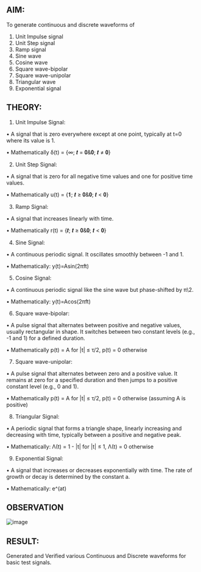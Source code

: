 ## **AIM:**

To generate continuous and discrete waveforms of 
1. Unit Impulse signal 
2. Unit Step signal 
3. Ramp signal 
4. Sine wave 
5. Cosine wave 
6. Square wave-bipolar 
7. Square wave-unipolar 
8. Triangular wave 
9. Exponential signal 

## **THEORY:**

1. Unit Impulse Signal:
   
 •	A signal that is zero everywhere except at one point, typically at t=0 where its value is 1.
   
 •	Mathematically δ(t) = {∞; 𝒕 = 𝟎&𝟎; 𝒕 ≠ 𝟎} 

2. Unit Step Signal:

 •	A signal that is zero for all negative time values and one for positive time values.
   
 •	Mathematically u(t) = {𝟏; 𝒕 ≥ 𝟎&𝟎; 𝒕 < 𝟎} 

3. Ramp Signal:

 •	A signal that increases linearly with time.
   
 •	Mathematically r(t) = {𝒕; 𝒕 ≥ 𝟎&𝟎; 𝒕 < 𝟎} 

4. Sine Signal:

 •	A continuous periodic signal. It oscillates smoothly between -1 and 1.
   
 •	Mathematically: y(t)=Asin(2πft) 

5. Cosine Signal: 

 •	A continuous periodic signal like the sine wave but phase-shifted by π\2.
   
 •	Mathematically: y(t)=Acos(2πft)

6.  Square wave-bipolar: 

 •   A pulse signal that alternates between positive and negative values, usually rectangular in shape. It switches between two constant levels (e.g., -1 and 1) for a defined duration. 
 
 •	Mathematically p(t) = A for |t| ≤ τ/2, p(t) = 0 otherwise 

7. Square wave-unipolar: 

 •	A pulse signal that alternates between zero and a positive value. It remains at zero for a specified duration and then jumps to a positive constant level (e.g., 0 and 1). 
    
 •	Mathematically p(t) = A for |t| ≤ τ/2, p(t) = 0 otherwise (assuming A is positive) 

8. Triangular Signal: 

 •	A periodic signal that forms a triangle shape, linearly increasing and decreasing with time, typically between a positive and negative peak. 
 
 •	Mathematically:  Λ(t) = 1 - |t| for |t| ≤ 1, Λ(t) = 0 otherwise

9. Exponential Signal: 

 •	A signal that increases or decreases exponentially with time. The rate of growth or decay is determined by the constant a. 
 
 •	Mathematically: e^(at)

## OBSERVATION

![image](https://github.com/user-attachments/assets/00ef4ee4-9213-4d56-bcdf-48707ea825f6)


## **RESULT:**

Generated and Verified various Continuous and Discrete waveforms for basic test signals.

 
